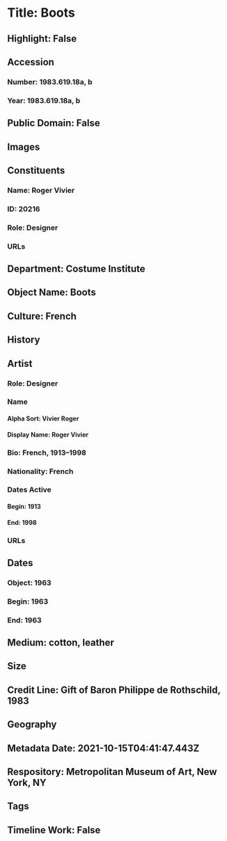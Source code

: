 # Title: Boots
## Highlight: False
## Accession
### Number: 1983.619.18a, b
### Year: 1983.619.18a, b
## Public Domain: False
## Images
## Constituents
### Name: Roger Vivier
### ID: 20216
### Role: Designer
### URLs
## Department: Costume Institute
## Object Name: Boots
## Culture: French
## History
## Artist
### Role: Designer
### Name
#### Alpha Sort: Vivier Roger
#### Display Name: Roger Vivier
### Bio: French, 1913–1998
### Nationality: French
### Dates Active
#### Begin: 1913
#### End: 1998
### URLs
## Dates
### Object: 1963
### Begin: 1963
### End: 1963
## Medium: cotton, leather
## Size
## Credit Line: Gift of Baron Philippe de Rothschild, 1983
## Geography
## Metadata Date: 2021-10-15T04:41:47.443Z
## Respository: Metropolitan Museum of Art, New York, NY
## Tags
## Timeline Work: False